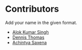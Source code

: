 # Contributors

Add your name in the given format.

* [Alok Kumar Singh](https://github.com/akstron)
* [Dennis Thomas](https://github.com/DNA5769)
* [Achintya Saxena](https://github.com/Dadaji18)
